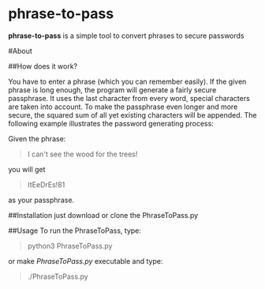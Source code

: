 # phrase-to-pass
**phrase-to-pass** is a simple tool to convert phrases to secure passwords

#About

##How does it work?

You have to enter a phrase (which you can remember easily). If the given phrase
is long enough, the program will generate a fairly secure passphrase.  It uses
the last character from every word, special characters are taken into
account. To make the passphrase even longer and more secure, the squared sum of
all yet existing characters will be appended.  The following example
illustrates the password generating process:

Given the phrase:
> I can't see the wood for the trees!

you will get
> ItEeDrEs!81

as your passphrase.

##Installation
just download or clone the PhraseToPass.py

##Usage
To run the PhraseToPass, type:
> python3 PhraseToPass.py

or make _PhraseToPass.py_ executable and type:
> ./PhraseToPass.py
